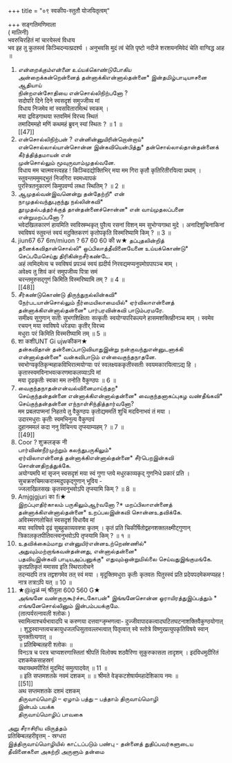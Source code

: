 +++
title = "०९ स्वकीय-स्तुतौ योजयितृत्वम्"

+++
सङ्गतिमणिमाला   
( मालिनी)   
भवरुचिरहितं मां चारयेस्त्वं विधाय   
भव इह तु कुतस्त्वं किञ्चिदन्यत्प्रदर्श्य । अनुभवसि मुदं त्वं चेति पृष्टो नदीजे शरशयनमिवेदं चेति वाग्विद्ध आह ॥   
1. *என்றைக்கும்என்னை உய்யக்கொண்டுபோகிய*   
அன்றைக்கன்றென்னைத் தன்னாக்கிஎன்னால்தன்னை* இன்தமிழ்பாடியஈசனை ஆதியாய்   
நின்றஎன்சோதியை என்சொல்லிநிற்பனோ ?   
सदोपरि दिने दिने स्वसदृशं समुज्जीव्य मां   
विधाय निजमेव मां स्वसवितारमित्थं स्वकम् ।   
मया द्रविडगाथया स्तवमिमं विरच्य स्थितं   
तमादिममहो मणिं कथमहं ब्रुवन् स्यां स्थितः ? ॥ 1 ॥   
[[47]]  
2. என்சொல்லிநிற்பன் ? என்னின்னுயிரின்றொன்றாய்*   
என்சொல்லால்யான்சொன்ன இன்கவியென்பித்து* தன்சொல்லால்தான்தன்னைக் கீர்த்தித்தமாயன் என்   
முன்சொல்லும் மூவுருவாம்முதல்வனே.   
विधाय मम चात्मवस्त्वहह ! किञ्चिदद्योक्तिभिर् मया मम गिरा कृतौ कृतिरितीरयित्वा प्रथाम् । स्तुवन्तममुमद्भुतं निजगिरा स्वमध्यापकं   
पुरस्त्रितनुकारणं किमुपवर्ण्य लब्धा स्थितिम् ? ॥ 2 ॥   
3. ஆமுதல்வன்இவனென்று தன்தேற்றி* என்   
நாமுதல்வந்துபுகுந்து நல்லின்கவி*   
தூமுதல்பத்தர்க்குத் தான்தன்னைச்சொன்ன* என் வாய்முதலப்பனை என்றுமறப்பனோ ?   
भवेदखिलकारणं हायमिति स्वविस्रम्भकृत् पुरैत्य रसनां विशन् मम सुभोग्यगाथा मुदे । अनादिशुचिनाकिनां स्वविषयं स्तुवन्तं स्वयं मदुक्तिकरणं कृतोपकृति विस्मरिष्यामि किम् ? ॥ 3 ॥   
4. jiun67 67 6m/miuon ? 67 60 60 की w★ தப்புதலின்றித் தனைக்கவிதான்சொல்லி* ஒப்பிலாத்தீவினையேனை உய்யக்கொண்டு* செப்பமேசெய்து திரிகின்றசீர்கண்டே.   
अहं त्वमिदमेत्य च स्वविषयं प्रपञ्चं स्वयं ह्यदीर्य निरवद्यमप्यनुपमोग्रपापञ्च माम् ।   
अवेक्ष्य तु शिवं करं समुपजीव्य पित्रा समं   
चरन्तमुरुसद्गुणं किमिति विस्मरिष्यामि तम् ? ॥ 4 ॥   
[[48]]  
5. சீர்கண்டுகொண்டு திருந்துநல்லின்கவி*   
நேர்படயான்சொல்லும் நீர்மையிலாமையில்* ஏர்விலாஎன்னைத் தன்னாக்கிஎன்னால்தன்னை* பார்பரவின்கவி பாடும்பரமரே.   
समीक्ष्य सुगुणान् सतीः सुभगशिक्षिताः सत्कृतीः स्वयोग्यपरिकल्पने हासमशक्तिहीनञ्च माम् । स्वमेव रचयन् मया स्वविषये धरेड्याः कृतीर् विरच्य   
मधुराः परं किमिति विस्मरीष्यामि तम् ॥ 5 ॥   
6. शा कशीUNT Gi ujwकीकन★   
தன்கவிதான் தன்னைப்பாடுவியாதுஇன்று நன்குவந்துஎன்னுடனாக்கி என்னால்தன்னை* வன்கவிபாடும் என்வைகுந்தநாதனே.   
स्वभोग्यकृतिकृन्महाकविभिरात्मयोग्याः परं स्वलक्ष्यककृतीस्सतीः स्वयमकारयित्वाऽद्य हि । कृतास्स्वमविनाभवत्करणमाकलय्याऽपि मां   
मया दृढकृतीः स्वका मम तनोति वैकुण्ठपः ॥ 6 ॥   
7. வைகுந்தநாதன்என்வல்வினைமாய்ந்தற*   
செய்குந்தன்தன்னை என்னாக்கிஎன்னால்தன்னை* வைகுந்தனாகப்புகழ வண்தீங்கவி*   
செய்குந்தன்தன்னை எந்நாள்சிந்தித்தார்வனோ?   
मम प्रबलपाप्मनां निहतये तु वैकुण्ठपः कृतोद्यममतिं शुचिं मदविनाभवं तं मया ।   
उदारमधुराः कृतीः स्वमभिनुत्य वैकुण्ठपं   
दुहानममलं कदा ननु विचिन्त्य तृप्स्याम्यहम् ? ॥ 7 ॥   
[[49]]  
8. Coor ? शुक्रलङ्क नी   
பார்விண்நீர்முற்றும் கலந்துபருகிலும்*   
ஏர்விலாஎன்னைத் தன்னாக்கிஎன்னால்தன்னை* சீர்பெறஇன்கவி சொன்னதிறத்துக்கே.   
अयोग्यमपि मां सृजन् स्वसदृशं मया स्वं गुणा प्तये मधुरकाव्यकृद् गुणनिधे प्रकारं प्रति । सुचक्ररुचिमत्करास्मदुपकृद्गुणान् भूविय -   
ज्जलाखिलसखः कृतस्वनुभवोऽपि तृप्स्यामि किम् ? ॥ 8 ॥   
9. Amjgjgjuri का fi★   
இறப்புஎதிர்காலம் பருகிலும்ஆர்வனோ ?* மறப்பிலாஎன்னைத் தன்னாக்கிஎன்னால்தன்னை* உறப்பலஇன்கவி சொன்னஉதவிக்கே.   
अविस्मरणतोचितं स्वसदृशं विधायैव मां   
मया स्वविषये दृढं सुबहुकाव्यवक्त्रा कृतम् । कृतं प्रति चिकीर्षितोद्वहनशक्तलक्ष्मीट्गुणान्   
त्रिकालकृतपीतिवत्स्वनुभवोऽपि तृप्स्यामि किम् ? ॥ १ ॥   
10. உதவிக்கைம்மாறு என்னுயிர்என்னஉற்றெண்ணில்*   
அதுவும்மற்றாங்கவன்தன்னது, என்னால்தன்னை*   
பதவியஇன்கவி பாடியஅப்பனுக்கு* எதுவும்ஒன்றுமில்லை செய்வதுஇங்குமங்கே.   
कृतप्रतिकृतं ममासव इति स्थिरालोचने   
तदन्यदपि तत्र तद्वशगमेव तत् स्वं मया । मृदूक्तिमधुराः कृतीः कृतवतः पितुस्स्वं प्रति प्रदेयपदमेकमप्यहह ! नात्र तत्राऽपि यत् ॥ 10 ॥   
5011. ★@igळं म्म्ं श्रीतुला 600 560 G★   
அங்ஙனே வண்குருகூர்ச்சடகோபன்* இங்ஙனேசொன்ன ஓராயிரத்துஇப்பத்தும் * எங்ஙனேசொல்லினும் இன்பம்பயக்குமே.   
(तात्पर्यरत्नावली श्लोकः )   
स्वामित्वाश्चर्यभावादपि च करुणया दत्तवाग्जृम्भणत्वा- दुज्जीवापादकत्वादघटितघटनाशक्तिवैकुण्ठयोगात् । शुद्धस्वान्तत्वचक्रायुधजलधिसुतावल्लभत्वात् पितृत्वात् स्वे स्तोत्रे विष्णुरप्रत्युपकृतिविषये स्वान् युनक्तीत्यगात् ॥   
॥ प्रतिबिम्बलहरी श्लोकः ॥   
विनऽत्र च परत्र चाप्यशरणास्तितां श्रीपतिं विलोक्य शठवैरिणा सुकुरुकासता तादृशम् । इदंविधमुदीरितं दशकमेकसाहस्रगं   
यथायथमपीरितं मुदमिदं समुत्पादयेत् ॥ 11 ॥   
॥ इति सप्तमशतके नवमं दशकम् ॥ ॥ श्रीमते वेङ्कटशेषार्यमहादेशिकाय नमः ॥   
[[51]]  
अथ सप्तमशतके दशमं दशकम्   
திருவாய்மொழி – ஏழாம் பத்து – பத்தாம் திருவாய்மொழி   
இன்பம் பயக்க   
திருவாய்மொழிப் பாவகை   

அறு சீராசிரிய விருத்தம்   
प्रतिबिम्बलहरीवृत्तम् - स्रग्धरा   
இத்திருவாய்மொழியில் காட்டப்படும் பண்பு - தன்னைத் துதிப்பவர்களுடைய தீவினைகளை அகற்றி அருளும் தன்மை   

